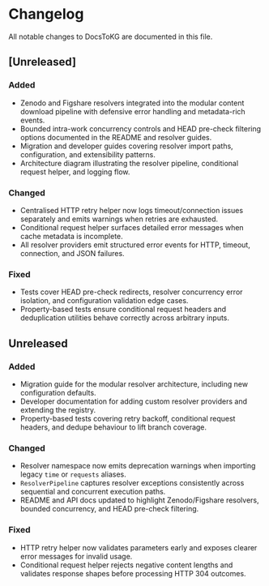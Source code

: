 # Changelog

All notable changes to DocsToKG are documented in this file.

## [Unreleased]

### Added
- Zenodo and Figshare resolvers integrated into the modular content download pipeline with defensive error handling and metadata-rich events.
- Bounded intra-work concurrency controls and HEAD pre-check filtering options documented in the README and resolver guides.
- Migration and developer guides covering resolver import paths, configuration, and extensibility patterns.
- Architecture diagram illustrating the resolver pipeline, conditional request helper, and logging flow.

### Changed
- Centralised HTTP retry helper now logs timeout/connection issues separately and emits warnings when retries are exhausted.
- Conditional request helper surfaces detailed error messages when cache metadata is incomplete.
- All resolver providers emit structured error events for HTTP, timeout, connection, and JSON failures.

### Fixed
- Tests cover HEAD pre-check redirects, resolver concurrency error isolation, and configuration validation edge cases.
- Property-based tests ensure conditional request headers and deduplication utilities behave correctly across arbitrary inputs.
## Unreleased

### Added
- Migration guide for the modular resolver architecture, including new
  configuration defaults.
- Developer documentation for adding custom resolver providers and extending the
  registry.
- Property-based tests covering retry backoff, conditional request headers, and
  dedupe behaviour to lift branch coverage.

### Changed
- Resolver namespace now emits deprecation warnings when importing legacy
  ``time`` or ``requests`` aliases.
- ``ResolverPipeline`` captures resolver exceptions consistently across
  sequential and concurrent execution paths.
- README and API docs updated to highlight Zenodo/Figshare resolvers, bounded
  concurrency, and HEAD pre-check filtering.

### Fixed
- HTTP retry helper now validates parameters early and exposes clearer error
  messages for invalid usage.
- Conditional request helper rejects negative content lengths and validates
  response shapes before processing HTTP 304 outcomes.
